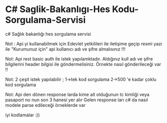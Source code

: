 # C# Saglik-Bakanlıgı-Hes Kodu-Sorgulama-Servisi
c# Sağlık bakanlığı hes sorgulama servisi 

Not : Api yi kullanabilmek için Edevlet yetkilileri ile iletişime geçip resmi yazı  ile "Kurumunuz için"  api kullanıcı adı ve şifre almalısınız !!!

Not: Api rest basic auth ile istek yapılamktadır. Aldığınız kull adı ve şifre bilgilerini header bilgisi ile göndermelisiniz. Örnekte nasıl gönderileceği var !!

Not: 2 çeşit istek yapılabilir ;
1->tek kod sorgulama
2->500 'e kadar çoklu kod sorgulama

Not: Api den dönen response larda kime ait olduğunun tc kimliği veya pasaport no nun son 3 hanesi yer alır
Gelen response ları c# da nasıl modele parse edileceği örneklerde var

iyi kodlamalar :))
